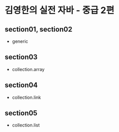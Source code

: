 # 김영한의 실전 자바 - 중급 2편

## section01, section02
- generic

## section03
- collection.array

## section04
- collection.link

## section05
- collection.list
 
